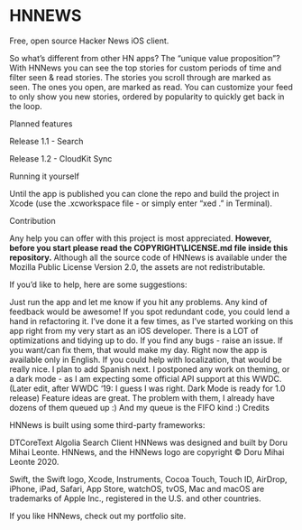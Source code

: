 # HNNEWS


Free, open source Hacker News iOS client.

So what’s different from other HN apps? The “unique value proposition”? With HNNews you can see the top stories for custom periods of time and filter seen & read stories. The stories you scroll through are marked as seen. The ones you open, are marked as read. You can customize your feed to only show you new stories, ordered by popularity to quickly get back in the loop.

Planned features

Release 1.1 - Search

Release 1.2 - CloudKit Sync

Running it yourself

Until the app is published you can clone the repo and build the project in Xcode (use the .xcworkspace file - or simply enter “xed .” in Terminal).

Contribution

Any help you can offer with this project is most appreciated. **However, before you start please read the COPYRIGHT\LICENSE.md file inside this repository.** Although all the source code of HNNews is available under the Mozilla Public License Version 2.0, the assets are not redistributable.

If you’d like to help, here are some suggestions:

Just run the app and let me know if you hit any problems.
Any kind of feedback would be awesome!
If you spot redundant code, you could lend a hand in refactoring it. I’ve done it a few times, as I’ve started working on this app right from my very start as an iOS developer. There is a LOT of optimizations and tidying up to do.
If you find any bugs - raise an issue. If you want/can fix them, that would make my day.
Right now the app is available only in English. If you could help with localization, that would be really nice. I plan to add Spanish next.
I postponed any work on theming, or a dark mode - as I am expecting some official API support at this WWDC. (Later edit, after WWDC ‘19: I guess I was right. Dark Mode is ready for 1.0 release)
Feature ideas are great. The problem with them, I already have dozens of them queued up :) And my queue is the FIFO kind :)
Credits

HNNews is built using some third-party frameworks:

DTCoreText
Algolia Search Client
HNNews was designed and built by Doru Mihai Leonte. HNNews, and the HNNews logo are copyright © Doru Mihai Leonte 2020.

Swift, the Swift logo, Xcode, Instruments, Cocoa Touch, Touch ID, AirDrop, iPhone, iPad, Safari, App Store, watchOS, tvOS, Mac and macOS are trademarks of Apple Inc., registered in the U.S. and other countries.

If you like HNNews, check out my portfolio site. 
